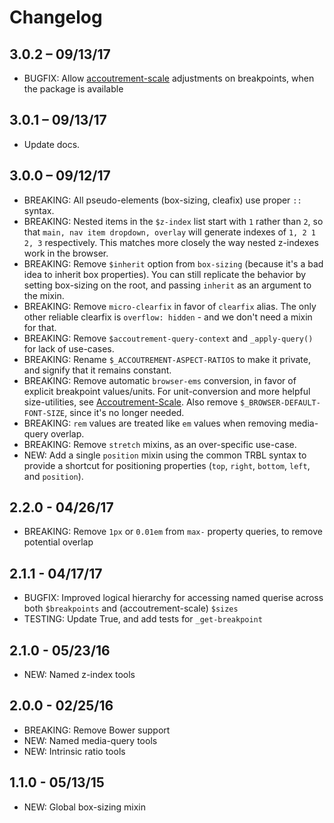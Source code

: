 Changelog
=========

3.0.2 – 09/13/17
----------------

- BUGFIX: Allow [accoutrement-scale](http://oddbird.net/accoutrement-scale/)
  adjustments on breakpoints, when the package is available


3.0.1 – 09/13/17
----------------

- Update docs.


3.0.0 – 09/12/17
----------------

- BREAKING: All pseudo-elements (box-sizing, cleafix) use proper `::` syntax.
- BREAKING: Nested items in the `$z-index` list start with `1` rather than `2`,
  so that `main, nav item dropdown, overlay`
  will generate indexes of `1, 2 1 2, 3` respectively.
  This matches more closely the way nested z-indexes work in the browser.
- BREAKING: Remove `$inherit` option from `box-sizing`
  (because it's a bad idea to inherit box properties).
  You can still replicate the behavior by setting box-sizing on the root,
  and passing `inherit` as an argument to the mixin.
- BREAKING: Remove `micro-clearfix` in favor of `clearfix` alias.
  The only other reliable clearfix is `overflow: hidden` -
  and we don't need a mixin for that.
- BREAKING: Remove `$accoutrement-query-context` and `_apply-query()`
  for lack of use-cases.
- BREAKING: Rename `$_ACCOUTREMENT-ASPECT-RATIOS`
  to make it private, and signify that it remains constant.
- BREAKING: Remove automatic `browser-ems` conversion,
  in favor of explicit breakpoint values/units.
  For unit-conversion and more helpful size-utilities,
  see [Accoutrement-Scale](http://oddbird.net/accoutrement-scale/).
  Also remove `$_BROWSER-DEFAULT-FONT-SIZE`, since it's no longer needed.
- BREAKING: `rem` values are treated like `em` values
  when removing media-query overlap.
- BREAKING: Remove `stretch` mixins, as an over-specific use-case.
- NEW: Add a single `position` mixin using the common TRBL syntax
  to provide a shortcut for positioning properties
  (`top`, `right`, `bottom`, `left`, and `position`).


2.2.0 - 04/26/17
----------------

- BREAKING: Remove `1px` or `0.01em` from `max-` property queries,
  to remove potential overlap


2.1.1 - 04/17/17
-----------------

- BUGFIX: Improved logical hierarchy for accessing named querise
  across both `$breakpoints` and (accoutrement-scale) `$sizes`
- TESTING: Update True, and add tests for `_get-breakpoint`


2.1.0 - 05/23/16
-----------------

- NEW: Named z-index tools


2.0.0 - 02/25/16
-----------------

- BREAKING: Remove Bower support
- NEW: Named media-query tools
- NEW: Intrinsic ratio tools


1.1.0 - 05/13/15
-----------------

- NEW: Global box-sizing mixin
